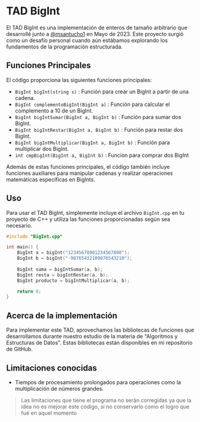 # TAD BigInt

El TAD BigInt es una implementación de enteros de tamaño arbitrario que desarrollé junto a [@msantucho1](https://github.com/msantucho1) en Mayo de 2023. Este proyecto surgió como un desafío personal cuando aún estábamos explorando los fundamentos de la programación estructurada.

## Funciones Principales

El código proporciona las siguientes funciones principales:

- `BigInt bigInt(string s)` : Función para crear un BigInt a partir de una cadena.
- `BigInt complementoBigInt(BigInt a)` : Función para calcular el complemento a 10 de un BigInt.
- `BigInt bigIntSumar(BigInt a, BigInt b)` : Función para sumar dos BigInt.
- `BigInt bigIntRestar(BigInt a, BigInt b)` : Función para restar dos BigInt.
- `BigInt bigIntMultiplicar(BigInt a, BigInt b)` : Función para multiplicar dos BigInt.
- `int cmpBigInt(BigInt a, BigInt b)` : Funcion para comprar dos BigInt

Además de estas funciones principales, el código también incluye funciones auxiliares para manipular cadenas y realizar operaciones matemáticas específicas en BigInts.

## Uso

Para usar el TAD BigInt, simplemente incluye el archivo `BigInt.cpp` en tu proyecto de C++ y utiliza las funciones proporcionadas según sea necesario.

```cpp
#include "BigInt.cpp"

int main() {
    BigInt a = bigInt("12345678901234567890");
    BigInt b = bigInt("-98765432109876543210");
    
    BigInt suma = bigIntSumar(a, b);
    BigInt resta = bigIntRestar(a, b);
    BigInt producto = bigIntMultiplicar(a, b);

    return 0;
}

```

## Acerca de la implementación

Para implementar este TAD, aprovechamos las bibliotecas de funciones que desarrollamos durante nuestro estudio de la materia de "Algoritmos y Estructuras de Datos". Estas bibliotecas están disponibles en mi repositorio de GitHub.

## Limitaciones conocidas

- Tiempos de procesamiento prolongados para operaciones como la multiplicación de números grandes.

> Las limitaciones que tiene el programa no serán corregidas ya que la idea no es mejorar este código, si no conservarlo como el logro que fué en aquel momento


